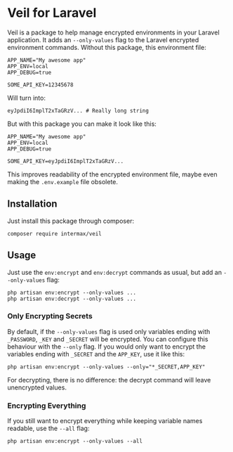 # Veil for Laravel

Veil is a package to help manage encrypted environments in your Laravel application. It adds an `--only-values` flag to the Laravel encrypted environment commands. Without this package, this environment file:

```text
APP_NAME="My awesome app"
APP_ENV=local
APP_DEBUG=true

SOME_API_KEY=12345678
```

Will turn into:

```text
eyJpdiI6ImplT2xTaGRzV... # Really long string
```

But with this package you can make it look like this:

```text
APP_NAME="My awesome app"
APP_ENV=local
APP_DEBUG=true

SOME_API_KEY=eyJpdiI6ImplT2xTaGRzV...
```

This improves readability of the encrypted environment file, maybe even making the `.env.example` file obsolete.

## Installation

Just install this package through composer:

```shell
composer require intermax/veil
```

## Usage

Just use the `env:encrypt` and `env:decrypt` commands as usual, but add an `--only-values` flag:

```shell
php artisan env:encrypt --only-values ...
php artisan env:decrypt --only-values ...
```

### Only Encrypting Secrets
By default, if the `--only-values` flag is used only variables ending with `_PASSWORD`, `_KEY` and `_SECRET` will be encrypted. You can configure this behaviour with the `--only` flag. If you would only want to encrypt the variables ending with `_SECRET` and the `APP_KEY`, use it like this:

```shell
php artisan env:encrypt --only-values --only="*_SECRET,APP_KEY"
```

For decrypting, there is no difference: the decrypt command will leave unencrypted values.

### Encrypting Everything
If you still want to encrypt everything while keeping variable names readable, use the `--all` flag:

```shell
php artisan env:encrypt --only-values --all
```
